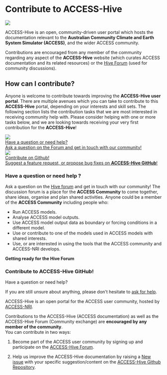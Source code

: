 # Contribute to ACCESS-Hive

<img class="rectangular-img img-cover" src="../../assets/how-to-contribute-img.jpg">

ACCESS-Hive is an open, community-driven user portal which hosts the documentation relevant to the **Australian Community Climate and Earth System Simulator (ACCESS)**, and the wider ACCESS community.

Contributions are encouraged from any member of the community regarding any aspect of the **ACCESS-Hive** website (which curates ACCESS documentation and its related resources) or the <a href="https://forum.access-hive.org.au" target="_blank">Hive Forum</a> (used for community discussions).

## How can I contribute?

Anyone is welcome to contribute towards improving the **ACCESS-Hive user portal**. There are multiple avenues which you can take to contribute to this **ACCESS-Hive** portal, depending on your interests and skill sets. The following section lists the contribution tasks that we are most interested in receiving community help with. Please consider helping with one or more tasks below, and we are looking towards receiving your very first contribution for the **ACCESS-Hive**!

<div class="card-container">
    <a href="/about/how_to_contribute" class="vertical-card-half-width aspect-ratio1to1">
        <div class="vertical-card-image-container white-background">
           <img class="img-cover" src="/assets/access-nri-support.png">
        </div>
        <div class="vertical-card-text-container with-padding">
            <div class="bold">
                <i class="fa-solid fa-circle-question"></i>
                Have a question or need help?
            </div>
            <span class="with-padding">
                Ask a question on the Forum and get in touch with our community!
            </span>
        </div>
    </a>
    <a href="/about/how_to_contribute" class="vertical-card-half-width aspect-ratio1to1">
        <div class="vertical-card-image-container white-background">
            <img class="img-cover" src="/assets/github-how-to-contribute.jpg">
            <!-- <img class="img-cover" src="/assets/access-hive-zenhub-board.png"> -->
        </div>
        <div class="vertical-card-text-container with-padding">
            <div class="bold">
                <i class="fa-brands fa-github"></i>
                Contribute on Github!
            </div>
            <span class="with-padding">
                Suggest a feature request, or propose bug fixes on <b>ACCESS-Hive GitHub</b>!
            </span>
        </div>
    </a>
</div>

<!-- <div class="card-container">
    <div class="horizontal-card">
        <div class="horizontal-card-image-container white-background">
           <img class="img-cover" src="/assets/forum-question.jpg">
        </div>
        <div class="horizontal-card-text-container">
            <div class="bold">
                <i class="fa-solid fa-circle-question"></i>
                Have a question or need help?
            </div>
            <span>Ask a question on the <a href="https://forum.access-hive.org.au" target="_blank">Forum</a> and get in touch with our community!</span>
        </div>
    </div>
    <div class="horizontal-card">
        <div class="horizontal-card-image-container white-background">
            <img class="img-cover" src="/assets/idea-how-to-contribute.jpg">
        </div>
        <div class="horizontal-card-text-container">
            <div class="bold">
                <i class="fa-brands fa-github"></i>
                Contribute on Github!
            </div>
            <span>Have you discovered a bug? Please consider raising a GitHub issue and contribute to the development of <a href="https://github.com/ACCESS-Hive/access-hive.github.io">ACCESS-Hive GitHub repository</a>!</span>
        </div>
    </div>
</div> -->

<!-- <div class="flex-container">
    <div class="vertical-flex-container with-border">
        <div class="bold">
            <i class="fa-solid fa-circle-question"></i>
            Have a question or need help?
        </div>
        <div>Ask a question on the Hive Forum and get in touch with our community</div>
    </div>
    <div class="vertical-flex-container with-border">
        <div class="bold">
            <i class="fa-solid fa-circle-question"></i>
            Have a question or need help?
        </div>
        <div>Ask a question on the Hive Forum and get in touch with our community</div>
    </div>
</div> -->

### <i class="fa-solid fa-circle-question"></i> Have a question or need help ?

Ask a question on the <a href="https://forum.access-hive.org.au" target="_blank">Hive forum</a> and get in touch with our community! The discussion forum is a place for the **ACCESS Community** to come together, share ideas, organise and plan shared activities. Anyone could be a member of the **ACCESS Community** including people who:

- Run ACCESS models.
- Analyse ACCESS model outputs.
- Use ACCESS model output data as boundary or forcing conditions in a different model.
- Use or contribute to one of the models used in ACCESS models with shared interests.
- Use, or are interested in using the tools that the ACCESS community and ACCESS-NRI develops.

**Getting ready for the Hive Forum**

### <i class="fa-brands fa-github"></i> Contribute to ACCESS-Hive GitHub!

<div class="card-container vertical-card">Have a question or need help?</div>

If you are still unsure about anything, please don't hesitate to <a href="https://forum.access-hive.org.au" target="_blank">ask for help</a>.

ACCESS-Hive is an open portal for the ACCESS user community, hosted by <a href="https://www.access-nri.org.au" target="_blank">ACCESS-NRI</a>.

Contributions to the ACCESS-Hive (ACCESS documentation) as well as the ACCESS-Hive Forum (Community exchange) are **encouraged by any member of the community**.
<br>
You can contribute in two ways:

1. Become part of the ACCESS user community by signing up and participate on the <a href="https://forum.access-hive.org.au" target="_blank">ACCESS-Hive Forum</a>.

2. Help us improve the ACCESS-Hive documentation by raising a <a href="https://github.com/ACCESS-Hive/access-hive.github.io/issues/new?assignees=&labels=External&projects=&template=simple-issue-template.md&title=" target="_blank">New issue</a> with your specific suggestion/content on the <a href="https://github.com/ACCESS-Hive/access-hive.github.io" target="_blank">ACCESS-Hive Github Repository</a>.

[^1]: _"How to contribute" sample image source (to be changed...)_: <a href="https://www.freepik.com/free-vector/team-crisis-managers-solving-businessman-problems-employees-with-lightbulb-unraveling-tangle-vector-illustration-teamwork-solution-management-concept_10613678.htm#query=teamwork%20cartoon&position=18&from_view=keyword&track=ais">Image by pch.vector</a> on Freepik
[^2]: _"Have a question or need help?" sample image source (to be changed...)_:<a href="https://www.freepik.com/free-vector/businessmans-hand-holding-question-mark-person-asking-answer-help-support-flat-vector-illustration-faq-interrogation-difficulty-concept-banner-website-design-landing-web-page_26921528.htm#page=3&query=question%20cartoon&position=29&from_view=search&track=ais">Image by pch.vector</a> on Freepik
[^3]: _"Contribute to github?" sample image source (to be changed...)_:<a href="https://www.freepik.com/free-vector/business-idea-generation-plan-development-pensive-man-with-lightbulb-cartoon-character-technical-mindset-entrepreneurial-mind-brainstorming-process_11668582.htm#page=9&query=idea%20cartoon&position=30&from_view=search&track=ais">Image by vectorjuice</a> on Freepik
